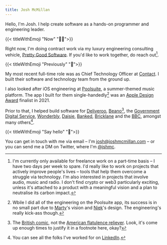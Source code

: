 ```yaml
---
title: Josh McMillan
---
```


Hello, I'm Josh. I help create software as a hands-on programmer and engineering leader.

{{< titleWithEmoji "Now" "👨‍💻">}}

Right now, I'm doing contract work via my luxury engineering consulting vehicle, [Pretty Good Software](https://pg.software). If you'd like to work together, do reach out[^availability].

{{< titleWithEmoji "Previously" "📆">}}

My most recent full-time role was as Chief Technology Officer at [Contact](https://contact.xyz). I built their software and technology team from the ground up.

I also looked after iOS engineering at [Poolsuite](https://poolsuite.net), a summer-themed music platform. The app I built for them single-handedly[^poolsuite] was an [Apple Design Award](https://developer.apple.com/design/awards/) finalist in 2021.

Prior to that, I helped build software for [Deliveroo](https://deliveroo.co.uk), [Beano](https://beano.com)[^beano], the [Government Digital Service](https://gov.uk), [Wonderbly](https://wonderbly.com), [Daisie](https://daisie.com), [Banked](https://banked.com), [Bricklane](https://bricklane.com) and the [BBC](https://bbc.co.uk), amongst many others[^otherwork].

{{< titleWithEmoji "Say hello" "👋">}}

You can get in touch with me via email – I'm [josh@joshmcmillan.com](mailto:josh@joshmcmillan.com) – or you can send me a DM on Twitter, where I'm [@jshmc](https://twitter.com/jshmc).

[^availability]: I'm currently only available for freelance work on a part-time basis – I have two days per week to spare. I'd really like to work on projects that actively improve people's lives – tools that help them overcome a struggle via technology. I'm also interested in projects that involve audio, music and radio. I don't find crypto or web3 particularly exciting, unless it's attached to a product with a meaningful vision and a plan to neutralise its carbon impact.
[^poolsuite]: Wbile I did all of the engineering on the Poolsuite app, its success is in no small part due to [Marty](https://twitter.com/marty)'s vision and [Niek](https://twitter.com/niekdekker)'s design. The engineering's really kick-ass though.
[^beano]: The [British comic](https://en.wikipedia.org/wiki/The_Beano), not the [American flatulence reliever](<https://en.wikipedia.org/wiki/Beano_(dietary_supplement)>). Look, it's come up enough times to justify it in a footnote here, okay?
[^otherwork]: You can see all the folks I've worked for on [LinkedIn](https://www.linkedin.com/in/jshmc/).
